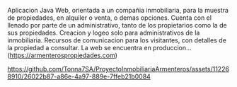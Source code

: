 Aplicacion Java Web, orientada a un compañia inmobiliaria, para la muestra de propiedades, en alquiler o venta, o demas opciones. Cuenta con el llenado por parte de un administrativo, tanto de los propietarios como la de sus propiedades.
Creacion y logeo solo para administrativos de la inmobiliaria. Recursos de comunicacion para los visitantes, con detalles de la propiedad a consultar. 
La web se encuentra en produccion... (https://armenterospropiedades.com)


https://github.com/Tonna7SA/ProyectoInmobiliariaArmenteros/assets/112268910/26022b87-a86e-4a97-889e-7ffeb21b0084

